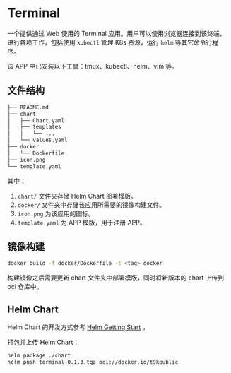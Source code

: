 # Terminal

一个提供通过 Web 使用的 Terminal 应用。用户可以使用浏览器连接到该终端，进行各项工作，包括使用 `kubectl` 管理 K8s 资源，运行 `helm` 等其它命令行程序。

该 APP 中已安装以下工具：tmux、kubectl、helm、vim 等。

## 文件结构

```bash
├── README.md
├── chart
│   ├── Chart.yaml
│   ├── templates
│   │   └── ...
│   └── values.yaml
├── docker
│   └── Dockerfile
├── icon.png
└── template.yaml
```

其中：

1.  `chart/` 文件夹存储 Helm Chart 部署模版。
2. `docker/` 文件夹中存储该应用所需要的镜像构建文件。
3. `icon.png` 为该应用的图标。
4. `template.yaml` 为 APP 模版，用于注册 APP。

## 镜像构建

```bash
docker build -f docker/Dockerfile -t <tag> docker
```

构建镜像之后需要更新 chart 文件夹中部署模版，同时将新版本的 chart 上传到 oci 仓库中。

## Helm Chart

Helm Chart 的开发方式参考 [Helm Getting Start](https://helm.sh/docs/chart_template_guide/getting_started/) 。

打包并上传 Helm Chart：

```bash
helm package ./chart
helm push terminal-0.1.3.tgz oci://docker.io/t9kpublic
```
